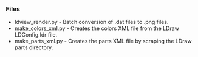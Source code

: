 
### Files ###
* ldview_render.py - Batch conversion of .dat files to .png files.
* make_colors_xml.py - Creates the colors XML file from the LDraw LDConfig.ldr file.
* make_parts_xml.py - Creates the parts XML file by scraping the LDraw parts directory.
